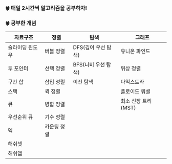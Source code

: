 ### 🍀 매일 2시간씩 알고리즘을 공부하자!

### 🍀 공부한 개념

| 자료구조     | 정렬     | 탐색            | 그래프           |
|----------|--------|---------------|---------------|
| 슬라이딩 윈도우 | 버블 정렬  | DFS(깊이 우선 탐색) | 유니온 파인드       |
| 투 포인터    | 선택 정렬  | BFS(너비 우선 탐색) | 위상 정렬         |
| 구간 합     | 삽입 정렬  | 이진 탐색         | 다익스트라         |
| 스택       | 퀵 정렬   |               | 플로이드 워셜       |
| 큐        | 병합 정렬  |               | 최소 신장 트리(MST) |
| 우선순위 큐   | 기수 정렬  |               |               |
| 덱        | 카운팅 정렬 |               |               |
| 해쉬셋      |        |               |               |
| 해쉬맵      |        |               |               |